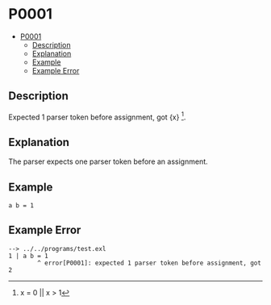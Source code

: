 # P0001

- [P0001](#p0001)
  - [Description](#description)
  - [Explanation](#explanation)
  - [Example](#example)
  - [Example Error](#example-error)

## Description

Expected 1 parser token before assignment, got {x} [^1].

## Explanation

The parser expects one parser token before an assignment.

## Example

```
a b = 1
```

## Example Error

```
--> ../../programs/test.exl
1 | a b = 1
        ^ error[P0001]: expected 1 parser token before assignment, got 2
```

[^1]: x = 0 || x > 1 